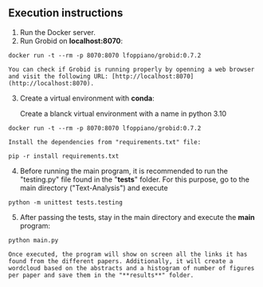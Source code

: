 ## Execution instructions
1. Run the Docker server.
2. Run Grobid on **localhost:8070**:

```
docker run -t --rm -p 8070:8070 lfoppiano/grobid:0.7.2
```
    
    You can check if Grobid is running properly by openning a web browser and visit the following URL: [http://localhost:8070](http://localhost:8070).

3. Create a virtual environment with **conda**: 

    Create a blanck virtual environment with a name in python 3.10

```
docker run -t --rm -p 8070:8070 lfoppiano/grobid:0.7.2
```

    Install the dependencies from "requirements.txt" file:

```
pip -r install requirements.txt
```
    
4. Before running the main program, it is recommended to run the "testing.py" file found in the "**tests**" folder. For this purpose, go to the main directory ("Text-Analysis") and execute

```
python -m unittest tests.testing
```
    
5. After passing the tests, stay in the main directory and execute the **main** program:

```
python main.py
```

    Once executed, the program will show on screen all the links it has found from the different papers. Additionally, it will create a wordcloud based on the abstracts and a histogram of number of figures per paper and save them in the "**results**" folder.
